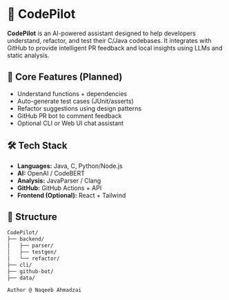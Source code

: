 # 🧠 CodePilot

**CodePilot** is an AI-powered assistant designed to help developers understand, refactor, and test their C/Java codebases. It integrates with GitHub to provide intelligent PR feedback and local insights using LLMs and static analysis.

## 🚀 Core Features (Planned)
- Understand functions + dependencies
- Auto-generate test cases (JUnit/asserts)
- Refactor suggestions using design patterns
- GitHub PR bot to comment feedback
- Optional CLI or Web UI chat assistant

## 🛠️ Tech Stack
- **Languages:** Java, C, Python/Node.js
- **AI:** OpenAI / CodeBERT
- **Analysis:** JavaParser / Clang
- **GitHub:** GitHub Actions + API
- **Frontend (Optional):** React + Tailwind

## 📂 Structure
```bash
CodePilot/
├── backend/
│   ├── parser/
│   ├── testgen/
│   └── refactor/
├── cli/
├── github-bot/
├── data/

Author @ Naqeeb Ahmadzai
